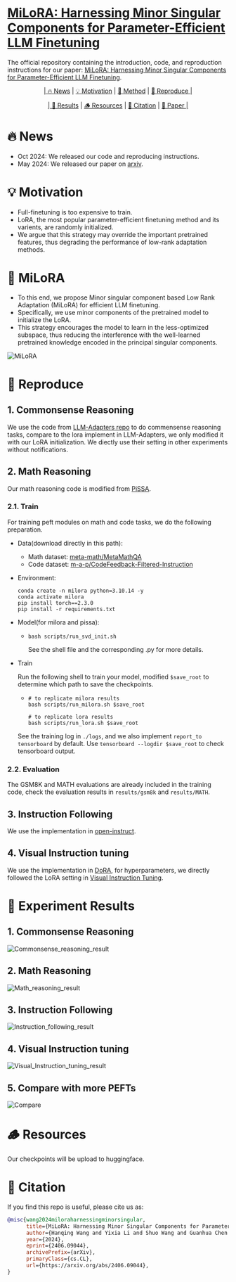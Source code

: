 # [MiLoRA: Harnessing Minor Singular Components for Parameter-Efficient LLM Finetuning](https://arxiv.org/abs/2406.09044)

The official repository containing the introduction, code, and reproduction instructions for our paper: [MiLoRA: Harnessing Minor Singular Components for Parameter-Efficient LLM Finetuning](https://arxiv.org/abs/2406.09044).

<p align="center">
  <a href="#-news">| 🔥 News</a> |
  <a href="#-motivation">💡 Motivation</a> |
  <a href="#-milora">🌈 Method</a> |
  <a href="#-reproduce">🧪 Reproduce |</a> 
</p>

<p align="center">
  <a href="#-experiment-results">| 🔬 Results</a> |
  <a href="#-resources">🪵 Resources</a> |
  <a href="#-citation">📓 Citation</a> | 
  <a href="https://arxiv.org/abs/2406.09044">📃 Paper |</a>

</p>

# 🔥 News
- Oct 2024: We released our code and reproducing instructions.
- May 2024: We released our paper on [arxiv](https://arxiv.org/abs/2406.09044).

# 💡 Motivation
- Full-finetuning is too expensive to train.
- LoRA, the most popular parameter-efficient finetuning method and its varients, are randomly initialized.
- We argue that this strategy may override the important pretrained features, thus degrading the performance of low-rank adaptation methods.

# 🌈 MiLoRA
- To this end, we propose Minor singular component based Low Rank Adaptation (MiLoRA) for efficient LLM finetuning.
- Specifically, we use minor components of the pretrained model to initialize the LoRA.
- This strategy encourages the model to learn in the less-optimized subspace, thus reducing the interference with the well-learned pretrained knowledge encoded in the principal singular components.

<span id="MiLoRA"></span>
![MiLoRA](./assets/imgs/MiLoRA.png)

# 🧪 Reproduce

## 1. Commonsense Reasoning
We use the code from [LLM-Adapters repo](https://github.com/AGI-Edgerunners/LLM-Adapters) to do commensense reasoning tasks, compare to the lora implement in LLM-Adapters, we only modified it with our LoRA initialization. We diectly use their setting in other experiments without notifications.

## 2. Math Reasoning
Our math reasoning code is modified from [PiSSA](https://github.com/GraphPKU/PiSSA).

### 2.1. Train
For training peft modules on math and code tasks, we do the following preparation.
- Data(download directly in this path):
  - Math dataset: [meta-math/MetaMathQA](https://huggingface.co/datasets/meta-math/MetaMathQA)
  - Code dataset: [m-a-p/CodeFeedback-Filtered-Instruction](https://huggingface.co/datasets/m-a-p/CodeFeedback-Filtered-Instruction)
- Environment:
    ```
    conda create -n milora python=3.10.14 -y
    conda activate milora
    pip install torch==2.3.0
    pip install -r requirements.txt
    ```
- Model(for milora and pissa):
  - ```
    bash scripts/run_svd_init.sh
    ```
    See the shell file and the corresponding .py for more details.

- Train
  
  Run the following shell to train your model, modified `$save_root` to determine which path to save the checkpoints.
  - ```
    # to replicate milora results
    bash scripts/run_milora.sh $save_root

    # to replicate lora results
    bash scripts/run_lora.sh $save_root
    ```
  See the training log in `./logs`, and we also implement `report_to tensorboard` by default. Use `tensorboard --logdir $save_root` to check tensorboard output.
### 2.2. Evaluation
The GSM8K and MATH evaluations are already included in the training code, check the evaluation results in `results/gsm8k` and  `results/MATH`.


## 3. Instruction Following
We use the implementation in [open-instruct](https://github.com/allenai/open-instruct).

## 4. Visual Instruction tuning
We use the implementation in [DoRA](https://github.com/NVlabs/DoRA/tree/main/visual_instruction_tuning), for hyperparameters, we directly followed the LoRA setting in [Visual Instruction Tuning](https://proceedings.neurips.cc/paper_files/paper/2023/file/6dcf277ea32ce3288914faf369fe6de0-Paper-Conference.pdf).

# 🔬 Experiment Results
## 1. Commonsense Reasoning
<span id="Commonsense_reasoning_result"></span>
![Commonsense_reasoning_result](./assets/imgs/Commonsense_reasoning_result.png)

## 2. Math Reasoning
<span id="Math_reasoning_result"></span>
![Math_reasoning_result](./assets/imgs/Math_reasoning_result.png)

## 3. Instruction Following
<span id="Instruction_following_result"></span>
![Instruction_following_result](./assets/imgs/Instruction_following_result.png)

## 4. Visual Instruction tuning
<span id="Visual_Instruction_tuning_result"></span>
![Visual_Instruction_tuning_result](./assets/imgs/Visual_Instruction_tuning_result.png)

## 5. Compare with more PEFTs
<span id="Compare"></span>
![Compare](./assets/imgs/Compare.png)

# 🪵 Resources
Our checkpoints will be upload to huggingface.

# 📓 Citation
If you find this repo is useful, please cite us as:
```bibtex
@misc{wang2024miloraharnessingminorsingular,
      title={MiLoRA: Harnessing Minor Singular Components for Parameter-Efficient LLM Finetuning}, 
      author={Hanqing Wang and Yixia Li and Shuo Wang and Guanhua Chen and Yun Chen},
      year={2024},
      eprint={2406.09044},
      archivePrefix={arXiv},
      primaryClass={cs.CL},
      url={https://arxiv.org/abs/2406.09044}, 
}
```
